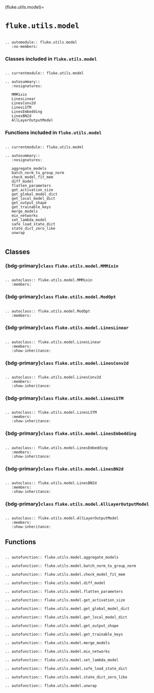 (fluke.utils.model)=

# ``fluke.utils.model``

```{eval-rst}

.. automodule:: fluke.utils.model
   :no-members:

```


<h3>

Classes included in ``fluke.utils.model``

</h3>

```{eval-rst}

.. currentmodule:: fluke.utils.model

.. autosummary:: 
   :nosignatures:
   
   MMMixin
   LinesLinear
   LinesConv2d
   LinesLSTM
   LinesEmbedding
   LinesBN2d
   AllLayerOutputModel

```

<h3>

Functions included in ``fluke.utils.model``

</h3>

```{eval-rst}

.. currentmodule:: fluke.utils.model

.. autosummary:: 
   :nosignatures:

   aggregate_models
   batch_norm_to_group_norm
   check_model_fit_mem
   diff_model
   flatten_parameters
   get_activation_size
   get_global_model_dict
   get_local_model_dict
   get_output_shape
   get_trainable_keys
   merge_models
   mix_networks
   set_lambda_model
   safe_load_state_dict
   state_dict_zero_like
   unwrap
   
```


## Classes


<h3>

{bdg-primary}`class` ``fluke.utils.model.MMMixin``

</h3>

```{eval-rst}

.. autoclass:: fluke.utils.model.MMMixin
   :members:

```

<h3>

{bdg-primary}`class` ``fluke.utils.model.ModOpt``

</h3>

```{eval-rst}

.. autoclass:: fluke.utils.model.ModOpt
   :members:

```

<h3>

{bdg-primary}`class` ``fluke.utils.model.LinesLinear``

</h3>

```{eval-rst}

.. autoclass:: fluke.utils.model.LinesLinear
   :members:
   :show-inheritance:

```

<h3>

{bdg-primary}`class` ``fluke.utils.model.LinesConv2d``

</h3>

```{eval-rst}

.. autoclass:: fluke.utils.model.LinesConv2d
   :members:
   :show-inheritance:

```

<h3>

{bdg-primary}`class` ``fluke.utils.model.LinesLSTM``

</h3>

```{eval-rst}

.. autoclass:: fluke.utils.model.LinesLSTM
   :members:
   :show-inheritance:

```

<h3>

{bdg-primary}`class` ``fluke.utils.model.LinesEmbedding``

</h3>

```{eval-rst}

.. autoclass:: fluke.utils.model.LinesEmbedding
   :members:
   :show-inheritance:

```


<h3>

{bdg-primary}`class` ``fluke.utils.model.LinesBN2d``

</h3>

```{eval-rst}

.. autoclass:: fluke.utils.model.LinesBN2d
   :members:
   :show-inheritance:

```


<h3>

{bdg-primary}`class` ``fluke.utils.model.AllLayerOutputModel``

</h3>

```{eval-rst}

.. autoclass:: fluke.utils.model.AllLayerOutputModel
   :members:
   :show-inheritance:

```


## Functions

```{eval-rst}

.. autofunction:: fluke.utils.model.aggregate_models

.. autofunction:: fluke.utils.model.batch_norm_to_group_norm

.. autofunction:: fluke.utils.model.check_model_fit_mem

.. autofunction:: fluke.utils.model.diff_model

.. autofunction:: fluke.utils.model.flatten_parameters

.. autofunction:: fluke.utils.model.get_activation_size

.. autofunction:: fluke.utils.model.get_global_model_dict

.. autofunction:: fluke.utils.model.get_local_model_dict

.. autofunction:: fluke.utils.model.get_output_shape

.. autofunction:: fluke.utils.model.get_trainable_keys

.. autofunction:: fluke.utils.model.merge_models

.. autofunction:: fluke.utils.model.mix_networks

.. autofunction:: fluke.utils.model.set_lambda_model

.. autofunction:: fluke.utils.model.safe_load_state_dict

.. autofunction:: fluke.utils.model.state_dict_zero_like

.. autofunction:: fluke.utils.model.unwrap


```
